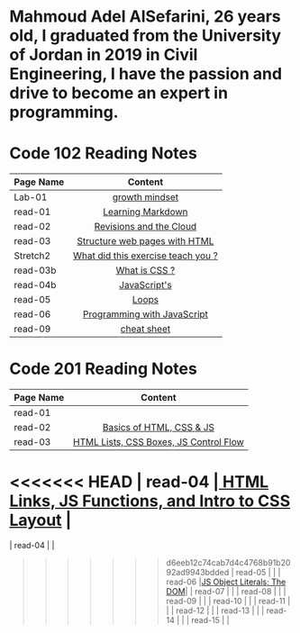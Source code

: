 

# Mahmoud Adel AlSefarini, 26 years old, I graduated from the University of Jordan in 2019 in Civil Engineering, I have the passion and drive to become an expert in programming.

# Code 102 Reading Notes 

| Page Name    |     Content   |
|----------    |:-------------:|
| Lab-01       | [growth mindset](growthmindset.md)              | 
| read-01      | [Learning Markdown](read-01.md)                 |
| read-02      | [Revisions and the Cloud](read-02.md)           |
| read-03      | [Structure web pages with HTML](read-03.md)     |
| Stretch2     | [What did this exercise teach you ?](Stretch2.md)|
| read-03b     | [What is CSS ?](read-03b.md)|
| read-04b     | [JavaScript's](read-04b.md)|
| read-05     | [Loops](read-05.md)|
| read-06     | [Programming with JavaScript](read-06.md)|
| read-09     | [cheat sheet](read-09.md)|

# Code 201 Reading Notes

| Page Name    |     Content   |
|----------    |:-------------:|
| read-01      |                 |
| read-02      |[Basics of HTML, CSS & JS](class-02.md)  |
| read-03      |[HTML Lists, CSS Boxes, JS Control Flow](class-03.md)             |
<<<<<<< HEAD
| read-04      |[ HTML Links, JS Functions, and Intro to CSS Layout](class-04.md) |
=======
| read-04      |                 |
>>>>>>> d6eeb12c74cab7d4c4768b91b2092ad9943bdded
| read-05      |                 |
| read-06      |[JS Object Literals; The DOM](class-06.md)|
| read-07      |                 |
| read-08      |                 |
| read-09      |                 |
| read-10      |                 |
| read-11      |                 |
| read-12      |                 |
| read-13      |                 |
| read-14      |                 |
| read-15      |                 |

